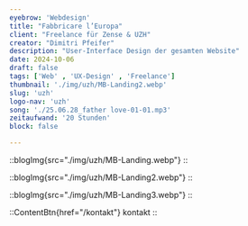 ```yaml
---
eyebrow: 'Webdesign'
title: "Fabbricare l’Europa"
client: "Freelance für Zense & UZH"
creator: "Dimitri Pfeifer"
description: "User-Interface Design der gesamten Website"
date: 2024-10-06
draft: false
tags: ['Web' , 'UX-Design' , 'Freelance']
thumbnail: './img/uzh/MB-Landing2.webp'
slug: 'uzh'
logo-nav: 'uzh'
song: './25.06.28_father love-01-01.mp3'
zeitaufwand: '20 Stunden'
block: false

---
```




::blogImg{src="./img/uzh/MB-Landing.webp"}
::


::blogImg{src="./img/uzh/MB-Landing2.webp"}
::


::blogImg{src="./img/uzh/MB-Landing3.webp"}
::








::ContentBtn{href="/kontakt"}
kontakt
::



